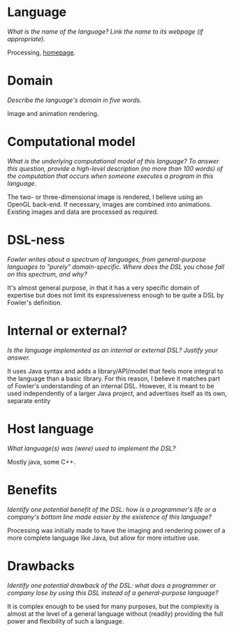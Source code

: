 # Language
_What is the name of the language? Link the name to its webpage 
(if appropriate)._

Processing, [homepage](http://www.processing.org/).



# Domain
_Describe the language's domain in five words._

Image and animation rendering.




# Computational model
_What is the underlying computational model of this language? To answer this 
question, provide a high-level description (no more than 100 words) of the 
computation that occurs when someone executes a program in this language._

The two- or three-dimensional image is rendered, I believe using an OpenGL back-end. If necessary, images are combined into animations. Existing images and data are processed as required.



# DSL-ness
_Fowler writes about a spectrum of languages, from general-purpose languages to 
"purely" domain-specific. Where does the DSL you chose fall on this spectrum, 
and why?_ 

It's almost general purpose, in that it has a very specific domain of expertise but does not limit its expressiveness enough to be quite a DSL by Fowler's definition. 


# Internal or external?
_Is the language implemented as an internal or external DSL? 
Justify your answer._

It uses Java syntax and adds a library/API/model that feels more integral to the language than a basic library. For this reason, I believe it matches part of Fowler's understanding of an internal DSL. However, it is meant to be used independently of a larger Java project, and advertises itself as its own, separate entity



# Host language
_What language(s) was (were) used to implement the DSL?_

Mostly java, some C++.



# Benefits
_Identify one potential benefit of the DSL: how is a programmer's life or a 
company's bottom line made easier by the existence of this language?_

Processing was initially made to have the imaging and rendering power of a more complete language like Java, but allow for more intuitive use. 



# Drawbacks
_Identify one potential drawback of the DSL: what does a programmer or company 
lose by using this DSL instead of a general-purpose language?_

It is complex enough to be used for many purposes, but the complexity is almost at the level of a general language without (readily) providing the full power and flexibility of such a language.